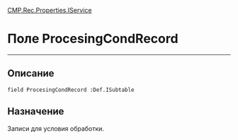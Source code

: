 ﻿---
Link: CMP.Rec.Properties.IService.@ProcesingCondRecord
---

<!---  Навигация
[Имя проекта](#) :
-->
[CMP.Rec.Properties.IService](Default)

# Поле ProcesingCondRecord
---

## Описание

    field ProcesingCondRecord :Def.ISubtable

<!--
## Аргументы{#Args}

### Аргумент1

Описание аргумента 1
-->

## Назначение

Записи для условия обработки.

<!--
## Пример

    ProcesingCondRecord...
-->

